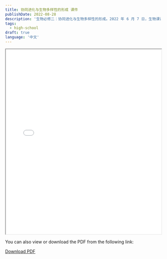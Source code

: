 ```yaml
---
title: 协同进化与生物多样性的形成 课件
publishDate: 2022-08-28
description: '生物必修二：协同进化与生物多样性的形成。2022 年 6 月 7 日，生物课课件'
tags:
  - high-school
draft: true
language: '中文'
---
```


<iframe src="/slides/slides-co-evolution.pdf" width="100%" height="600"></iframe>

You can also view or download the PDF from the following link:

[Download PDF](/slides/slides-co-evolution.pdf)